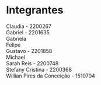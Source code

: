 # Integrantes
Claudia - 2200267\
Gabriel - 2201635\
Gabriela\
Felipe\
Gustavo - 2201858\
Michael\
Sarah Reis - 2200748\
Stefany Cristina - 2200368\
Willian Pires da Conceição - 1510704
